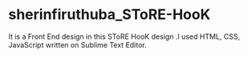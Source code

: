 # sherinfiruthuba_SToRE-HooK
It is a Front End design in this SToRE HooK  design .I  used HTML, CSS, JavaScript written on Sublime Text Editor. 

